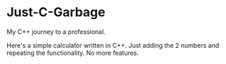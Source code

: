 # Just-C-Garbage
My C++ journey to a professional.

Here's a simple calculator written in C++. Just adding the 2 numbers and repeating the functionality. No more features.
